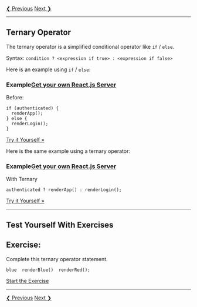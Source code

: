 [❮ Previous](https://www.w3schools.com/react/react_es6_modules.asp) [Next ❯](https://www.w3schools.com/react/react_render.asp)

___

## Ternary Operator

The ternary operator is a simplified conditional operator like `if` / `else`.

Syntax: `condition ? <expression if true> : <expression if false>`

Here is an example using `if` / `else`:

### Example[Get your own React.js Server](https://www.w3schools.com/spaces/ "W3Schools Spaces")

Before:

    if (authenticated) {
      renderApp();
    } else {
      renderLogin();
    }
    

[Try it Yourself »](https://www.w3schools.com/react/tryit.asp?filename=tryreact_es6_ternary1)

Here is the same example using a ternary operator:

### Example[Get your own React.js Server](https://www.w3schools.com/spaces/ "W3Schools Spaces")

With Ternary

    authenticated ? renderApp() : renderLogin();
    

[Try it Yourself »](https://www.w3schools.com/react/tryit.asp?filename=tryreact_es6_ternary2)

___

## Test Yourself With Exercises

## Exercise:

Complete this ternary operator statement.

```
blue  renderBlue()  renderRed();

```

[Start the Exercise](https://www.w3schools.com/react/exercise.asp?filename=exercise_es6_ternary1)

___

[❮ Previous](https://www.w3schools.com/react/react_es6_modules.asp) [Next ❯](https://www.w3schools.com/react/react_render.asp)